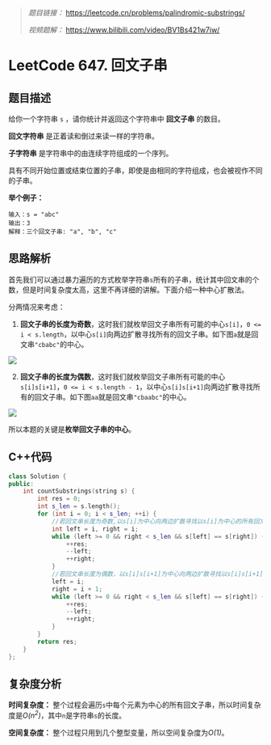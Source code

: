 > *题目链接：* https://leetcode.cn/problems/palindromic-substrings/
>
> *视频题解：* https://www.bilibili.com/video/BV1Bs421w7iw/

# LeetCode 647. 回文子串

## 题目描述

给你一个字符串 `s` ，请你统计并返回这个字符串中 **回文子串** 的数目。

**回文字符串** 是正着读和倒过来读一样的字符串。

**子字符串** 是字符串中的由连续字符组成的一个序列。

具有不同开始位置或结束位置的子串，即使是由相同的字符组成，也会被视作不同的子串。

**举个例子：**

```
输入：s = "abc"
输出：3
解释：三个回文子串: "a", "b", "c"
```

## 思路解析

首先我们可以通过暴力遍历的方式枚举字符串`s`所有的子串，统计其中回文串的个数，但是时间复杂度太高，这里不再详细的讲解。下面介绍一种中心扩散法。

分两情况来考虑：

1. **回文子串的长度为奇数**，这时我们就枚举回文子串所有可能的中心`s[i]`，`0 <= i < s.length`，以中心`s[i]`向两边扩散寻找所有的回文子串。如下图`a`就是回文串`"cbabc"`的中心。

![](https://gitee.com/ldtech007/picture/raw/master/pic/lc-0005-01.png)

2. **回文子串的长度为偶数**，这时我们就枚举回文子串所有可能的中心`s[i]s[i+1]`，`0 <= i < s.length - 1`，以中心`s[i]s[i+1]`向两边扩散寻找所有的回文子串。如下图`aa`就是回文串`"cbaabc"`的中心。

![](https://gitee.com/ldtech007/picture/raw/master/pic/lc-0005-02.png)

所以本题的关键是**枚举回文子串的中心**。

## C++代码

```cpp
class Solution {
public:
    int countSubstrings(string s) {
        int res = 0;
        int s_len = s.length();
        for (int i = 0; i < s_len; ++i) {
            //若回文串长度为奇数,以s[i]为中心向两边扩散寻找以s[i]为中心的所有回文子串
            int left = i, right = i;
            while (left >= 0 && right < s_len && s[left] == s[right]) {
                ++res;
                --left;
                ++right;
            }
            //若回文串长度为偶数，以s[i]s[i+1]为中心向两边扩散寻找以s[i]s[i+1]为中心的所有回文子串
            left = i;
            right = i + 1;
            while (left >= 0 && right < s_len && s[left] == s[right]) {
                ++res;
                --left;
                ++right;
            }
        }
        return res;
    }
};
```

## 复杂度分析

**时间复杂度：** 整个过程会遍历`s`中每个元素为中心的所有回文子串，所以时间复杂度是*O(n<sup>2</sup>)*，其中`n`是字符串`s`的长度。

**空间复杂度：** 整个过程只用到几个整型变量，所以空间复杂度为*O(1)*。

